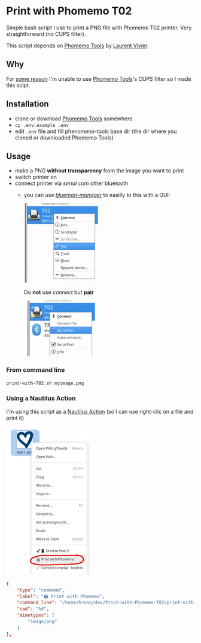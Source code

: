 # Print with Phomemo T02

Simple bash script I use to print a PNG file with Phomemo T02 printer. Very straightforward (no CUPS filter).

This script depends on [Phomemo Tools](https://github.com/vivier/phomemo-tools/) by [Laurent Vivier](https://github.com/vivier).

## Why

For [some reason](https://github.com/vivier/phomemo-tools/issues/30) I'm unable to use [Phomemo Tools](https://github.com/vivier/phomemo-tools/)'s CUPS filter so I made this scipt.

## Installation

- clone or download [Phomemo Tools](https://github.com/vivier/phomemo-tools) somewhere
- `cp .env.example .env`
- edit `.env` file and fill phenomeno-tools base dir (the dir where you cloned or downloaded Phomemo Tools)

## Usage

- make a PNG **without transparency** from the image you want to print
- switch printer on
- connect printer via *serial com* other bluetooth
  - you can use [*blueman-manager*](https://github.com/blueman-project/blueman) to easilly to this with a GUI:

    ![](screenshots/bt.webp)

    Do **not** use *connect* but **pair**

    ![](screenshots/bt2.webp)

### From command line

```bash
print-with-T02.sh myimage.png
```

### Using a Nautilus Action

I'm using this script as a [Nautilus Action](https://github.com/bassmanitram/actions-for-nautilus) (so I can use right-clic on a file and print it)


![](screenshots/menu.webp)

```json
{
    "type": "command",
    "label": "🖨️ Print with Phomemo",
    "command_line": "/home/bruno/dev/Print-with-Phomemo-T02/print-with-T02.sh %f",
    "cwd": "%d",
    "mimetypes": [
        "image/png"
    ]
},
```
